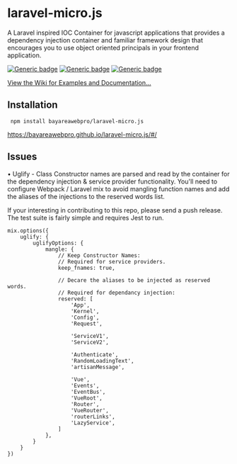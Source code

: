 # laravel-micro.js
A Laravel inspired IOC Container for javascript applications 
that provides a dependency injection container and familiar
framework design that encourages you to use object oriented 
principals in your frontend application.

[![Generic badge](https://img.shields.io/badge/build-passing-brightgreen.svg)]()
[![Generic badge](https://img.shields.io/badge/License-MIT-orange.svg)]()
[![Generic badge](https://img.shields.io/badge/Version-1.0.0-blue.svg)]()

[View the Wiki for Examples and Documentation...](https://github.com/bayareawebpro/laravel-micro.js/wiki)


## Installation

` npm install bayareawebpro/laravel-micro.js`

https://bayareawebpro.github.io/laravel-micro.js/#/

## Issues
• Uglify - Class Constructor names are parsed and read by the container for 
the dependency injection & service provider functionality.  You'll need to 
configure Webpack / Laravel mix to avoid mangling function names and 
add the aliases of the injections to the reserved words list.

If your interesting in contributing to this repo, please send a push release.
The test suite is fairly simple and requires Jest to run.

```
mix.options({
	uglify: {
		uglifyOptions: {
			mangle: {
			    // Keep Constructor Names:
			    // Required for service providers.
				keep_fnames: true,
				
			    // Decare the aliases to be injected as reserved words.
			    // Required for dependancy injection:
				reserved: [
					'App',
					'Kernel',
					'Config',
					'Request',

					'ServiceV1',
					'ServiceV2',

					'Authenticate',
					'RandomLoadingText',
					'artisanMessage',

					'Vue',
					'Events',
					'EventBus',
					'VueRoot',
					'Router',
					'VueRouter',
					'routerLinks',
					'LazyService',
				]
			},
		}
	}
})
```
